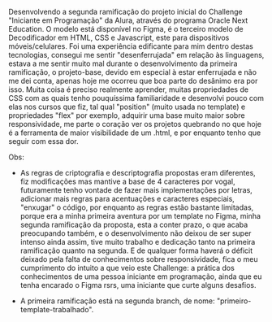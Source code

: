 Desenvolvendo a segunda ramificação do projeto inicial do Challenge "Iniciante em Programação" da Alura, através do programa Oracle Next Education. O modelo está disponível no Figma, é o terceiro modelo de Decodificador em HTML, CSS e Javascript, este para dispositivos móveis/celulares. Foi uma experiência edificante para mim dentro destas tecnologias, consegui me sentir "desenferrujada" em relação às linguagens, estava a me sentir muito mal durante o desenvolvimento da primeira ramificação, o projeto-base, devido em especial à estar enferrujada e não me dei conta, apenas hoje me ocorreu que boa parte do desânimo era por isso. Muita coisa é preciso realmente aprender, muitas propriedades de CSS com as quais tenho pouquíssima familiaridade e desenvolvi pouco com elas nos cursos que fiz, tal qual "position" (muito usada no template) e propriedades "flex" por exemplo, adquirir uma base muito maior sobre responsividade, me parte o coração ver os projetos quebrando no que hoje é a ferramenta de maior visibilidade de um .html, e por enquanto tenho que seguir com essa dor.

Obs:

- As regras de criptografia e descriptografia propostas eram diferentes, fiz modificações mas mantive a base de 4 caracteres por vogal, futuramente tenho vontade de fazer mais implementações por letras, adicionar mais regras para acentuações e caracteres especiais, "enxugar" o código, por enquanto as regras estão bastante limitadas, porque era a minha primeira aventura por um template no Figma, minha segunda ramificação da proposta, esta a conter prazo, o que acaba preocupando também, e o desenvolvimento não deixou de ser super intenso ainda assim, tive muito trabalho e dedicação tanto na primeira ramificação quanto na segunda. E de qualquer forma haverá o déficit deixado pela falta de conhecimentos sobre responsividade, fica o meu cumprimento do intuito a que veio este Challenge: a prática dos conhecimentos de uma pessoa iniciante em programação, ainda que eu tenha encarado o Figma rsrs, uma iniciante que curte alguns desafios.

- A primeira ramificação está na segunda branch, de nome: "primeiro-template-trabalhado".




